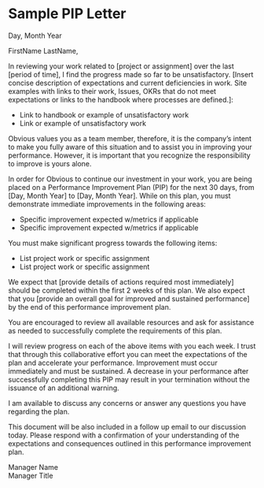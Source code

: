 # Sample PIP Letter

Day, Month Year  


FirstName LastName,

In reviewing your work related to \[project or assignment\] over the last \[period of time\], I find the progress made so far to be unsatisfactory.  \[Insert concise description of expectations and current deficiencies in work. Site examples with links to their work, Issues, OKRs that do not meet expectations or links to the handbook where processes are defined.\]:

* Link to handbook or example of unsatisfactory work
* Link or example of unsatisfactory work

Obvious values you as a team member, therefore, it is the company’s intent to make you fully aware of this situation and to assist you in improving your performance. However, it is important that you recognize the responsibility to improve is yours alone.

In order for Obvious to continue our investment in your work, you are being placed on a Performance Improvement Plan \(PIP\) for the next 30 days, from \[Day, Month Year\] to \[Day, Month Year\]. While on this plan, you must demonstrate immediate improvements in the following areas:

* Specific improvement expected w/metrics if applicable
* Specific improvement expected w/metrics if applicable

You must make significant progress towards the following items:

* List project work or specific assignment
* List project work or specific assignment

We expect that \[provide details of actions required most immediately\] should be completed within the first 2 weeks of this plan. We also expect that you \[provide an overall goal for improved and sustained performance\] by the end of this performance improvement plan. 

You are encouraged to review all available resources and ask for assistance as needed to successfully complete the requirements of this plan.

I will review progress on each of the above items with you each week. I trust that through this collaborative effort you can meet the expectations of the plan and accelerate your performance.  Improvement must occur immediately and must be sustained. A decrease in your performance after successfully completing this PIP may result in your termination without the issuance of an additional warning. 

I am available to discuss any concerns or answer any questions you have regarding the plan.

This document will be also included in a follow up email to our discussion today. Please respond with a confirmation of your understanding of the expectations and consequences outlined in this performance improvement plan.    


Manager Name  
Manager Title  
  



